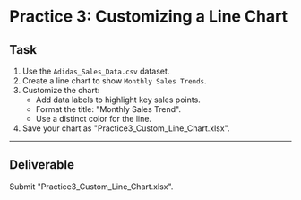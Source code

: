 # Practice 3: Customizing a Line Chart

## Task
1. Use the `Adidas_Sales_Data.csv` dataset.
2. Create a line chart to show `Monthly Sales Trends`.
3. Customize the chart:
   - Add data labels to highlight key sales points.
   - Format the title: "Monthly Sales Trend".
   - Use a distinct color for the line.
4. Save your chart as "Practice3_Custom_Line_Chart.xlsx".

---

## Deliverable
Submit "Practice3_Custom_Line_Chart.xlsx".
